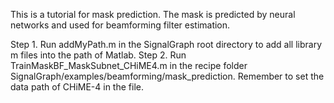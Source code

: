 This is a tutorial for mask prediction.
The mask is predicted by neural networks and used for beamforming filter estimation. 

Step 1. Run addMyPath.m in the SignalGraph root directory to add all library m files into the path of Matlab. 
Step 2. Run TrainMaskBF_MaskSubnet_CHiME4.m in the recipe folder SignalGraph/examples/beamforming/mask_prediction. Remember to set the data path of CHiME-4 in the file. 
